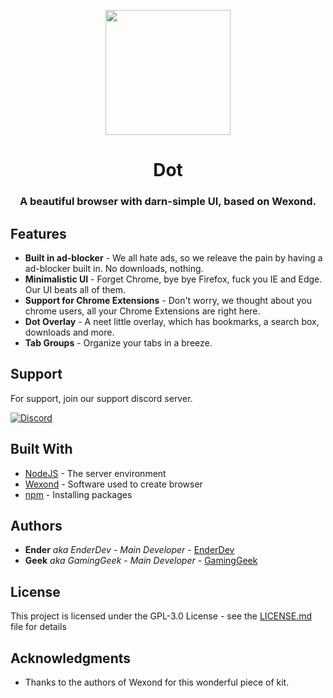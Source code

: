 <p align="center">
  <img src="https://bot.ender.site/img/dot.png" style="display: block;margin-left: auto;margin-right: auto;" data-canonical-src="https://bot.ender.site/img/dot.png" width="200" height="200" align="center"/>
</p>

<h1 align="center">Dot</h1>
<h3 align="center">A beautiful browser with darn-simple UI, based on Wexond.</h3>

## Features

* **Built in ad-blocker** - We all hate ads, so we releave the pain by having a ad-blocker built in. No downloads, nothing.
* **Minimalistic UI** - Forget Chrome, bye bye Firefox, fuck you IE and Edge. Our UI beats all of them.
* **Support for Chrome Extensions** - Don't worry, we thought about you chrome users, all your Chrome Extensions are right here.
* **Dot Overlay** - A neet little overlay, which has bookmarks, a search box, downloads and more.
* **Tab Groups** - Organize your tabs in a breeze.


## Support

For support, join our support discord server.

[![Discord](https://discordapp.com/api/guilds/525056817399726102/widget.png?style=banner2)](https://discordbots.org/servers/525056817399726102)

## Built With

* [NodeJS](https://nodejs.org/en/) - The server environment
* [Wexond](https://github.com/wexond/wexond) - Software used to create browser
* [npm](https://npmjs.org) - Installing packages

## Authors

* **Ender** *aka EnderDev* - *Main Developer* - [EnderDev](https://github.com/EnderDev)
* **Geek** *aka GamingGeek* - *Main Developer* - [GamingGeek](https://github.com/GamingGeek)

## License

This project is licensed under the GPL-3.0 License - see the [LICENSE.md](LICENSE.md) file for details

## Acknowledgments

* Thanks to the authors of Wexond for this wonderful piece of kit.

